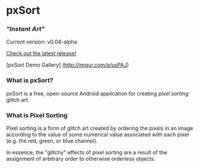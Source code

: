 # pxSort

<!-- ![Pronounced: pik-sort.][logo]

[logo]: http://i.imgur.com/PAGSnrx.png -->

### *"Instant Art"*

Current version: v0.04-alpha

[Check out the latest release!](https://github.com/g-whiz/pxSort/releases)

[pxSort Demo Gallery] (http://imgur.com/a/usPAJ)


### What is pxSort?

pxSort is a free, open-source Android application for creating *pixel sorting* glitch art.

### What is Pixel Sorting

Pixel sorting is a form of glitch art created by ordering the pixels in an image according to the
value of some numerical value associated with each pixel (e.g. the red, green, or blue channel).

In essence, the "glitchy" effects of pixel sorting are a result of the assignment of arbitrary order
to otherwise orderless objects.


[chem_org]: http://i.imgur.com/ccC1DYF.jpg
[chem_srt1]: http://i.imgur.com/wlUTePU.jpg

[selfie_org]: http://i.imgur.com/A4fJ7OC.jpg
[selfie_srt1]: http://i.imgur.com/EZ6qYwu.jpg
[selfie_srt2]: http://i.imgur.com/Yl2DvXI.jpg
[selfie_srt3]: http://i.imgur.com/wKChhYU.jpg

[skyln_org]: http://i.imgur.com/BaYo23K.jpg
[skyln_srt1]: http://i.imgur.com/gnMvELr.jpg
[skyln_srt2]: http://i.imgur.com/HK1xaQS.jpg
[skyln_srt3]: http://i.imgur.com/Poxudb8.jpg

[spider_org]: http://i.imgur.com/AjSIetR.jpg
[spider_srt1]: http://i.imgur.com/vYX0L65.jpg
[spider_srt2]: http://i.imgur.com/bT3Xblg.jpg
[spider_srt3]: http://i.imgur.com/KuS8lr6.jpg

[sunset_org]: http://i.imgur.com/ks0Lato.jpg
[sunset_srt1]: http://i.imgur.com/4dZjn04.jpg
[sunset_srt2]: http://i.imgur.com/aVTQ3zU.jpg
[sunset_srt3]: http://i.imgur.com/oozQezq.jpg